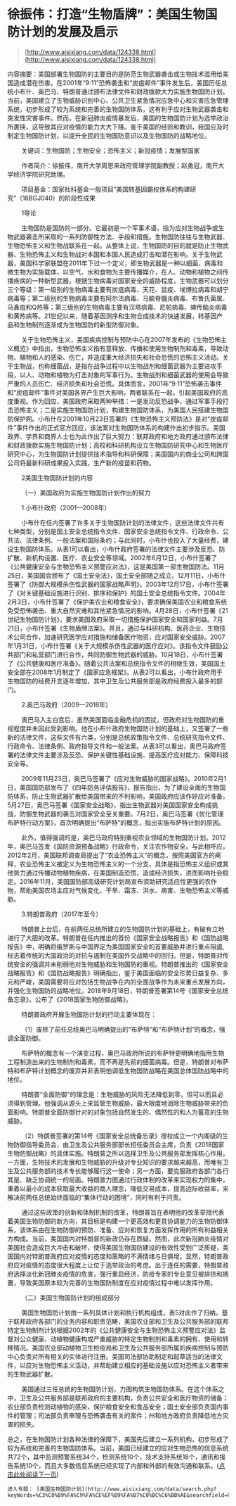 # 徐振伟：打造“生物盾牌”：美国生物国防计划的发展及启示

> [http://www.aisixiang.com/data/124338.html](http://www.aisixiang.com/data/124338.html)

内容摘要：美国部署生物国防的主要目的是防范生物武器袭击或生物技术滥用给美国造成潜在伤害。在2001年“9·11”恐怖袭击和“炭疽邮件”事件发生后，美国历任总统小布什、奥巴马、特朗普通过颁布法律文件和财政拨款大力实施生物国防计划。当前，美国建立了生物威胁识别中心、公共卫生紧急情况应急中心和灾害应急管理系统，初步形成了较为系统和完善的生物国防体系，这有利于应对生物武器袭击和突发性灾害事件。然而，在新冠肺炎疫情暴发后，美国的生物国防计划为选举政治所裹挟，这导致其应对疫情的能力大大下降。鉴于美国的经验和教训，我国应及时制定生物国防计划，以提升全民的生物国防意识以及生物国防的战略地位。

　　 关键词：生物国防；生物安全；恐怖主义；新冠疫情；发展型国家

　　 作者简介：徐振伟，南开大学周恩来政府管理学院副教授；赵勇冠，南开大学经济学院研究助理。

　　 项目基金：国家社科基金一般项目“美国转基因霸权体系的构建研究”（16BGJ040）的阶段性成果

　　 1导论

　　 生物国防是国防的一部分。它最初是一个军事术语，指为应对生物战争或生物武器袭击所采取的一系列防御性方法、手段和措施。生物国防往往与生物武器、生物恐怖主义和生物战联系在一起。从整体上说，生物国防的目的就是防止生物武器、生物恐怖主义和生物战对本国和本国人民造成打击和潜在影响。关于生物武器，美国科学家联盟在2011年下过一个定义，即生物武器是一种以细菌、病毒和微生物为实施载体，以空气、水和食物为主要传播媒介，在人、动物和植物之间传播疾病的一种新型武器。根据生物病毒对国家安全的威胁程度，生物武器可以划分三个等级：第一级别的生物病毒主要有炭疽病毒、天花、鼠疫、埃博拉病毒和胡宁病毒等；第二级别的生物病毒主要有阿尔法病毒、马脑脊髓炎病毒、布鲁氏菌属、马鼻疽和Q热等；第三级别的生物病毒主要有汉塔病毒、尼帕病毒、蜱传脑炎病毒和黄热病等。21世纪以来，随着基因测序和生物合成技术的快速发展，转基因产品和生物制剂逐渐成为生物国防的新型防御对象。

　　 关于生物恐怖主义，美国疾病控制与预防中心在2007年发布的《生物恐怖主义概览》中指出，生物恐怖主义指有意释放、传播和使用生物制剂和毒素，导致动物、植物和人的感染、伤亡，并造成重大经济损失和社会恐慌的恐怖主义活动。关于生物战，也称细菌战，是指在战争过程中以生物战剂和细菌武器为主要进攻手段，以人、动物和植物为打击对象的军事行为。生物战剂和细菌武器的使用会导致严重的人员伤亡、经济损失和社会恐慌。具体而言，2001年“9·11”恐怖袭击事件和“炭疽邮件”事件对美国各界产生巨大影响，两者联系在一起，引起美国政府的高度重视。作为回应，美国政府采取两种举措：一是发动反恐战争，通过军事手段打击恐怖主义；二是实施生物国防计划，构建生物国防体系，为美国人民搭建生物国防保护网。小布什在2001年10月23日签署的《生物恐怖主义预防法》是对“炭疽邮件”事件作出的正式官方回应，该法案对生物国防体系的构建作出初步指示。美国政界、学界和商界人士也为此作出了巨大努力：联邦政府和地方政府通过颁布法律和财政拨款实施生物国防计划；高校和科研机构设立生物国防研究中心和生物医疗研究中心，为生物国防计划提供技术指导和科研保障；美国国内的商业公司和跨国公司将最新科研成果投入实践，生产新的疫苗和药物。

　　 2美国生物国防计划的内容

　　 （一）美国政府为实施生物国防计划作出的努力

　　 1.小布什政府（2001—2008年）

　　 小布什在任内签署了许多关于生物国防计划的法律文件，这些法律文件共有七种类型，分别是国土安全总统指令文件、国家安全总统指令文件、行政命令、公共法、法律条例、一般法案和国际条约；与此同时，小布什也投入了大量经费，建设生物国防体系。从表1可以看出，小布什政府签署的法律文件主要涉及反恐、防扩散、新机构设置、医疗、农业安全等领域。2002年6月12日，小布什签署了《公共健康安全与生物恐怖主义预警应对法》，这是美国第一部生物国防法。11月25日，美国国会颁布了《国土安全法》，国土安全部随之成立。12月11日，小布什签署了《防御大规模杀伤性武器的国家战略声明》。2003年12月17日，小布什签署了《对关键基础设施进行识别、排序和保护》的国土安全总统指令文件。2004年2月3日，小布什签署了《保护美农业和粮食安全》，要求确保美国农业和粮食系统免受恐怖袭击、重大自然灾难和其他紧急情况的影响。4月28日，小布什签署《21世纪生物国防计划》，要求美国政府采取一切措施保护国家安全和国家利益。7月21日，小布什签署《生物盾牌法案》。并且，通过与科研机构、医药企业、生物技术公司合作，加速研究医学应对措施和储备医疗物资，应对国家安全威胁。2007年1月31日，小布什签署《关于大规模杀伤性武器的医疗应对》。该指令文件鼓励公共部门和私营部门进行合作，共同防御生物武器的威胁。10月18日，小布什签署了《公共健康和医疗准备》。随着公共法案和总统指令文件的相继生效，美国国土安全部在2008年1月制定了《国家应急框架》。从表2可以看出，小布什政府用于生物国防的经费开支逐年增加，其中卫生及公共服务部是政府经费投入最多的部门。

　　 2.奥巴马政府（2009—2016年）

　　 奥巴马入主白宫后，虽然美国面临金融危机的困扰，但政府对生物国防的重视程度并未因此受到影响。他在小布什政府生物国防计划的基础上，又签署了一些新的法律文件，这些文件有六类，分别是总统政策指令文件、总统研究指令文件、行政命令、法律条例、政府指导文件和一般法案。从表3可以看出，奥巴马政府签署的法律文件主要涉及反恐、保护关键性基础设施、提高医疗应对能力、保障科技安全等。

　　 2009年11月23日，奥巴马签署了《应对生物威胁的国家战略》。2010年2月1日，美国国防部发布了《四年防务评估报告》，报告指出，为了建设全面的生物国防体系，防止生物武器扩散给美国带来的不利影响，美国政府应该作好应对准备。5月27日，奥巴马签署《国家安全战略》，指出生物武器对美国国家安全构成挑战，防御生物武器的袭击对国家安全至关重要。7月2日，奥巴马签署《优化管理布萨特行动方案》，首次明确提出“布萨特”的概念，指出实施布萨特计划的原因。

　　 此外，值得强调的是，奥巴马政府特别重视农业领域的生物国防计划。2012年，奥巴马签发《国防资源预备战略》行政命令，关注农作物安全。与此相呼应，2012年2月，美国联邦调查局提出了“农业恐怖主义”的概念，按照美国官方的阐释，农业恐怖主义被定义为生物恐怖主义的一个分支，具体是指恐怖主义组织或其他势力通过传播动物植物疾病，在美国制造恐慌，造成经济损失，进而影响社会稳定。2016年11月，美国国防部高级研究计划局宣布资助研究适应性更强的农作物，帮助美国农场主应对气候变化、干旱、霜冻、洪水、病害、生物恐怖主义等威胁。

　　 3.特朗普政府（2017年至今）

　　 特朗普上台后，在前两任总统所建立的生物国防计划的基础上，有破有立地进行了大胆的改革。特朗普在任内推出的首份《国家安全战略报告》和《国防战略报告》中，明确将俄罗斯与中国界定为美国国家安全的首要威胁并进行重点阻遏,标志着传统的大国政治的对抗与遏制在美国外交战略中的回归。但是，特朗普对传统安全的强调并未削弱他对生物威胁和生物国防的重视。特朗普推出的《国家安全战略报告》和《国防战略报告》明确指出，鉴于美国面临的安全形势日益复杂、多元和严峻，美国需要将应对包括生物战争在内的全面战争作为未来重点发展方向，并强化生物国防的战略地位。2018年9月18日，特朗普签署第14号《国家安全总统备忘录》，公布了《2018国家生物防御战略》。

　　 特朗普政府开展生物国防计划的行动主要体现在：

　　 （1）废除了前任总统奥巴马明确提出的“布萨特”和“布萨特计划”的概念，强调全面防御。

　　 布萨特的概念有一个演变过程，奥巴马政府所说的布萨特更明确地指用生物工程制造出来的生物制剂和毒素，而不再是先前的细菌病毒。但是，特朗普对布萨特和布萨特计划概念的废弃并非表明他调低生物国防战略在美国总体国防战略中的地位。

　　 特朗普“全面防御”的理念是：生物威胁的风险无法降低到零，但可以而且必须得到管理。他强调从源头上来监管生物威胁，最大限度地消除生物威胁带来的负面影响。特朗普全面防御针对的对象包括自然发生的、偶然性的和人为蓄意的生物威胁。

　　 （2）特朗普签署的第14号《国家安全总统备忘录》授权成立一个内阁级的生物防御指导委员会，由卫生及公共服务部部长担任委员会主席，负责《2018国家生物防御战略》的具体实施。特朗普之所以选择卫生及公共服务部发挥核心作用，一方面，生物技术的发展和生物威胁的升级对专业知识的要求越来越高，而唯有卫生及公共服务部的技术专长能够履行这一使命；另一方面，要克服政府各部门各行其是、缺乏协调统一的局面。特朗普力图通过行政体制的改革来实现权力的集中，秉着以最小的成本获取最大收益的商人理念，降低交易成本，提高边际收益率，来解决前两任总统始终面临的“集体行动的困境”，同时有利于问责。

　　 通过这些政策的创新和体制机制的改革，特朗普旨在表明他的改革举措代表着美国生物防御的新方向，其目标是构建一个更高效和更具协调能力的生物防御体系，该体系由在生物防御的预防、准备、应对和恢复方面发挥作用的所有利益相关方构成。当前，美国国内对特朗普的新政仍存在质疑。然而，此次新冠肺炎疫情对美国社会造成巨大冲击和破坏，使得美国生物国防建设的有效性受到广泛质疑，美国国内对特朗普政府应对疫情的态度和策略的不满情绪与日俱增。显然，特朗普政府应对疫情的态度很大程度上让位于选举政治的考虑。出于连任的需要，特朗普政府选择淡化新冠肺炎疫情的危害，强行重启经济，防疫专家的专业意见被排挤和搁置，导致美国原本较为完善的生物国防制度在应对疫情过程中难以发挥作用。

　　 （二）美国生物国防计划的组成部分

　　 美国生物国防计划由一系列具体计划和执行机构组成，表5对此作了归纳。基于联邦政府各部门的业务内容和职责范畴，美国农业部和卫生及公共服务部的联邦特定生物制剂计划根据2002年的《公共健康安全与生物恐怖主义预警应对法》监督对公众健康、动植物健康构成严重威胁的特定生物制剂和毒素的拥有、使用和转移情况。美国农业部动植物卫生检疫局和卫生及公共服务部所属的疾病控制与预防中心负责对所有相关的实体进行注册。美国司法部协助制定和起草适当的法律文件，以应对生物恐怖主义活动，并帮助建立相应的基础设施以应对恐怖主义者带来的生物武器扩散。

　　 美国通过三任总统的生物国防计划，力图构筑生物国防体系。在这个体系之中，卫生及公共服务部是联邦政府的主要机构，负责公共安全和医疗物资的储备；农业部负责检测动植物的感染，保护粮食安全和食品安全；国土安全部负责国内事件的管理；司法部负责审理与恐怖袭击有关的案件；州和地方政府负责降低地方灾害的损失。

总之，在生物国防计划各种法律的保障下，美国先后建立一系列机构，初步形成了较为系统和完善的生物国防体系。当前，美国已经建立的应对生物恐怖的信息系统共72个，其中监测预警系统34个，检测系统10个，技术支持系统18个，通讯和报告系统10个，而且大多数信息系统已经实现了内部和外部的有效沟通和联系。\([点击此处阅读下一页](http://www.aisixiang.com/data/124338-2.html)\)

    进入专题： [美国生物国防计划](http://www.aisixiang.com/data/search.php?keyWords=%C3%C0%B9%FA%C9%FA%CE%EF%B9%FA%B7%C0%BC%C6%BB%AE&searchfield=keywords)  

